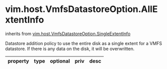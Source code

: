 vim.host.VmfsDatastoreOption.AllExtentInfo
==========================================
inherits from [vim.host.VmfsDatastoreOption.SingleExtentInfo](docs/vim.host.VmfsDatastoreOption.SingleExtentInfo.md)


Datastore addition policy to use the entire disk as a single extent for   a VMFS datastore.  If there is any data on the disk, it will be   overwritten.

| property | type | optional | priv | desc |
|:---------|:-----|:---------|:-----|:-----|


